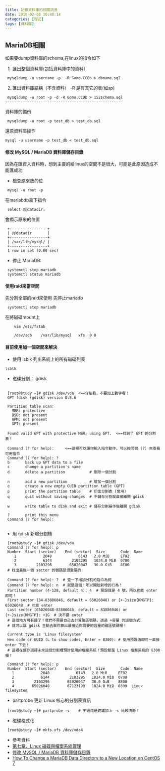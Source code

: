 ```yaml
---
title: 記錄資料庫的相關訊息
date: 2018-02-08 10:48:14
categories: [程式]
tags: [資料庫]
---
```

## MariaDB相關
如果要dump資料庫的schema,在linux的指令如下
1. 匯出整個資料庫(包括資料庫中的資料）
```
 mysqldump -u username -p  -R Gomo.CCDb > dbname.sql
```
2. 匯出資料庫結構（不含資料）
-R 是有其它的表(如sp)
```
 mysqldump -u root -p -d -R Gomo.CCDb > 152schema.sql
-----------------------------------------------------
```
資料庫的備份
```
 mysqldump -u root -p test_db > test_db.sql 
```
還原資料庫操作
```
mysql -u username -p test_db < test_db.sql 
```
#### 修改 MySQL / MariaDB 資料庫儲存目錄
因為在匯資入資料時，想到主要的給linux的空間不是很大，可能是此原因造成不能匯成功

* 檢查原來放的位
```
 mysql -u root -p
```
在mariabdb裏下指令
```
 select @@datadir;
```
會顯示原來的位置
```
 +-----------------+
 | @@datadir       |
 +-----------------+
 | /var/lib/mysql/ |
 +-----------------+
 1 row in set (0.00 sec)
```
* 停止 MariaDB:
```
 systemctl stop mariadb
 systemctl status mariadb
```
#### 使用raid來當空間
先分割全部的raid來使用
先停止mariadb
```
 systemctl stop mariadb
```
在將磁碟mount上
```
	vim /etc/fstab
	
	/dev/sdb    /var/lib/mysql   xfs  0 0
```


#### 目前使用加一個空間來解決
 * 使用 lsblk 列出系統上的所有磁碟列表
 ```
 lsblk
 ```

* 磁碟分割： gdisk

```
 
 [root@study ~]# gdisk /dev/vda  <==仔細看，不要加上數字喔！
 GPT fdisk (gdisk) version 0.8.6
 
 Partition table scan:
   MBR: protective
   BSD: not present
   APM: not present
   GPT: present
 
 Found valid GPT with protective MBR; using GPT.  <==找到了 GPT 的分割表！
 
 Command (? for help):     <==這裡可以讓你輸入指令動作，可以按問號 (?) 來查看可用指令
 Command (? for help): ?
 b       back up GPT data to a file
 c       change a partition's name
 d       delete a partition           # 刪除一個分割

 n       add a new partition          # 增加一個分割
 o       create a new empty GUID partition table (GPT)
 p       print the partition table    # 印出分割表 (常用)
 q       quit without saving changes  # 不儲存分割就直接離開 gdisk

 w       write table to disk and exit # 儲存分割操作後離開 gdisk 

 ?       print this menu
 Command (? for help): 
 
```
 
* 用 gdisk 新增分割槽

```
 [root@study ~]# gdisk /dev/vda
 Command (? for help): p
 Number  Start (sector)    End (sector)  Size       Code  Name
    1            2048            6143   2.0 MiB     EF02
    2            6144         2103295   1024.0 MiB  0700
    3         2103296        65026047   30.0 GiB    8E00
 # 找出最後一個 sector 的號碼是很重要的！

 Command (? for help): ?  # 查一下增加分割的指令為何
 Command (? for help): n  # 就是這個！所以開始新增的行為！
 Partition number (4-128, default 4): 4  # 預設就是 4 號，所以也能 enter 即可！
 First sector (34-83886046, default = 65026048) or {+-}size{KMGTP}: 65026048  # 也能 enter
 Last sector (65026048-83886046, default = 83886046) or {+-}size{KMGTP}: +1G  # 決不要 enter
 # 這個地方可有趣了！我們不需要自己去計算磁區號碼，透過 +容量 的這個方式，
 # 就可以讓 gdisk 主動去幫你算出最接近你需要的容量的磁區號碼喔！

 Current type is 'Linux filesystem'
 Hex code or GUID (L to show codes, Enter = 8300): # 使用預設值即可～直接 enter 下去！
 # 這裡在讓你選擇未來這個分割槽預計使用的檔案系統！預設都是 Linux 檔案系統的 8300 囉！

 Command (? for help): p
 Number  Start (sector)    End (sector)  Size       Code  Name
   1            2048            6143   2.0 MiB     EF02
   2            6144         2103295   1024.0 MiB  0700
   3         2103296        65026047   30.0 GiB    8E00
   4        65026048        67123199   1024.0 MiB  8300  Linux filesystem
```
 
* partprobe 更新 Linux 核心的分割表資訊

```
 [root@study ~]# partprobe -s    # 不過還是建議加上 -s 比較清晰！
```

* 磁碟格式化
```
 [root@study ~]# mkfs.xfs /dev/vda4
```


* 參考資料
 * [第七章、Linux 磁碟與檔案系統管理](http://linux.vbird.org/linux_basic/0230filesystem.php#disk)
 * [修改 MySQL / MariaDB 資料庫儲存目錄](https://www.phpini.com/mysql/change-mysql-mariadb-data-directory)
 * [How To Change a MariaDB Data Directory to a New Location on CentOS 7](https://www.digitalocean.com/community/tutorials/how-to-change-a-mariadb-data-directory-to-a-new-location-on-centos-7)